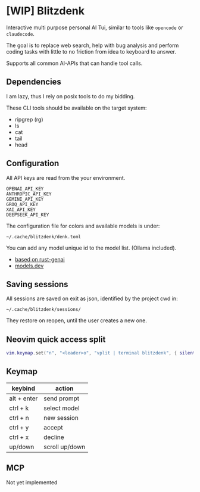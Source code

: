 # [WIP] Blitzdenk

Interactive multi purpose personal AI Tui, similar to tools like `opencode` or `claudecode`.

The goal is to replace web search, help with bug analysis and perform coding tasks with little to
no friction from idea to keyboard to answer.

Supports all common AI-APIs that can handle tool calls.

## Dependencies

I am lazy, thus I rely on posix tools to do my bidding.

These CLI tools should be available on the target system:

- ripgrep (rg)
- ls
- cat
- tail
- head

## Configuration

All API keys are read from the your environment.

```
OPENAI_API_KEY
ANTHROPIC_API_KEY
GEMINI_API_KEY
GROQ_API_KEY
XAI_API_KEY
DEEPSEEK_API_KEY
```

The configuration file for colors and available models is under:

`~/.cache/blitzdenk/denk.toml`

You can add any model unique id to the model list. (Ollama included).

- [based on rust-genai](https://github.com/jeremychone/rust-genai)
- [models.dev](models.dev)

## Saving sessions

All sessions are saved on exit as json, identified by the project cwd in:

`~/.cache/blitzdenk/sessions/`

They restore on reopen, until the user creates a new one.

## Neovim quick access split

```lua
vim.keymap.set("n", "<leader>o", "vplit | terminal blitzdenk", { silent = true });
```

## Keymap

| keybind     | action         |
| ----------- | -------------- |
| alt + enter | send prompt    |
| ctrl + k    | select model   |
| ctrl + n    | new session    |
| ctrl + y    | accept         |
| ctrl + x    | decline        |
| up/down     | scroll up/down |

## MCP

Not yet implemented
